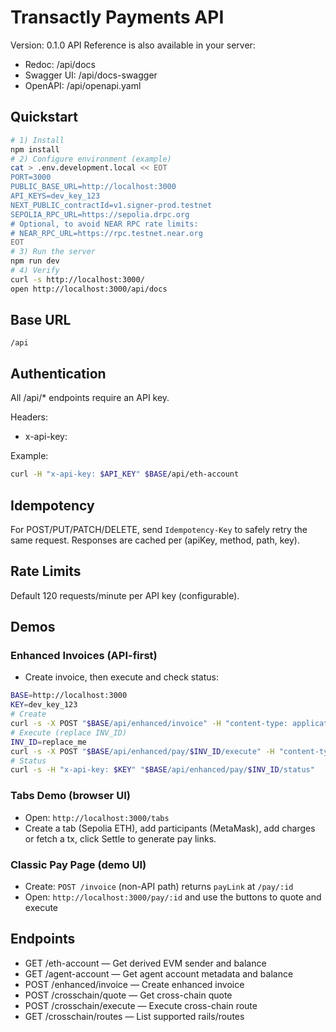 # Transactly Payments API
Version: 0.1.0
API Reference is also available in your server:
- Redoc: /api/docs
- Swagger UI: /api/docs-swagger
- OpenAPI: /api/openapi.yaml
## Quickstart
```bash
# 1) Install
npm install
# 2) Configure environment (example)
cat > .env.development.local << EOT
PORT=3000
PUBLIC_BASE_URL=http://localhost:3000
API_KEYS=dev_key_123
NEXT_PUBLIC_contractId=v1.signer-prod.testnet
SEPOLIA_RPC_URL=https://sepolia.drpc.org
# Optional, to avoid NEAR RPC rate limits:
# NEAR_RPC_URL=https://rpc.testnet.near.org
EOT
# 3) Run the server
npm run dev
# 4) Verify
curl -s http://localhost:3000/
open http://localhost:3000/api/docs
```
## Base URL
`/api`
## Authentication
All /api/* endpoints require an API key.

Headers:

- x-api-key: <your key>

Example:

```bash
curl -H "x-api-key: $API_KEY" $BASE/api/eth-account
```
## Idempotency
For POST/PUT/PATCH/DELETE, send `Idempotency-Key` to safely retry the same request. Responses are cached per (apiKey, method, path, key).
## Rate Limits
Default 120 requests/minute per API key (configurable).
## Demos
### Enhanced Invoices (API-first)
- Create invoice, then execute and check status:
```bash
BASE=http://localhost:3000
KEY=dev_key_123
# Create
curl -s -X POST "$BASE/api/enhanced/invoice" -H "content-type: application/json" -H "x-api-key: $KEY" -H "Idempotency-Key: once-001" -d "{"amount":{"value":"0.01","asset":{"symbol":"ETH","chain":"ethereum"}},"payTo":{"asset":{"symbol":"ETH","chain":"ethereum"},"address":"0x0000000000000000000000000000000000000001"}}"
# Execute (replace INV_ID)
INV_ID=replace_me
curl -s -X POST "$BASE/api/enhanced/pay/$INV_ID/execute" -H "content-type: application/json" -H "x-api-key: $KEY" -H "Idempotency-Key: pay-001" -d "{"from":{"id":"payer-1","asset":{"symbol":"ETH","chain":"ethereum"}},"preferredRail":"evm-native"}"
# Status
curl -s -H "x-api-key: $KEY" "$BASE/api/enhanced/pay/$INV_ID/status"
```
### Tabs Demo (browser UI)
- Open: `http://localhost:3000/tabs`
- Create a tab (Sepolia ETH), add participants (MetaMask), add charges or fetch a tx, click Settle to generate pay links.
### Classic Pay Page (demo UI)
- Create: `POST /invoice` (non-API path) returns `payLink` at `/pay/:id`
- Open: `http://localhost:3000/pay/:id` and use the buttons to quote and execute
## Endpoints
- GET /eth-account — Get derived EVM sender and balance
- GET /agent-account — Get agent account metadata and balance
- POST /enhanced/invoice — Create enhanced invoice
- POST /crosschain/quote — Get cross-chain quote
- POST /crosschain/execute — Execute cross-chain route
- GET /crosschain/routes — List supported rails/routes